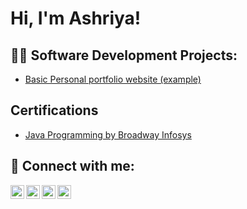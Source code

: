 <h1>Hi, I'm Ashriya! 

<h2>👨‍💻 Software Development Projects:</h2>

- [Basic Personal portfolio website (example)](https://github.com/t-ashriya/index1)
  
<h2>  Certifications </h2>

- [Java Programming by Broadway Infosys](https://verify.broadwayinfosys.com/certificate-verification-code/eyJpdiI6InpiL0MvSE0yczZad3FtNWhDdE5Bb3c9PSIsInZhbHVlIjoibysxK3RLTHF2WWNuSmdjU1dOSWpXQT09IiwibWFjIjoiMzYxNjY2OWU4ZTRiODI5MDFjYjExMDM0NDE2NTg5MzMwYmY1YzgzYTA4NjEzMzMyZGJiZjMzZDM0M2M1ZDU4YyIsInRhZyI6IiJ9)


<h2> 🤳 Connect with me:</h2>

[<img align="left" alt="JoshMadakor | YouTube" width="22px" src="https://cdn.jsdelivr.net/npm/simple-icons@v3/icons/youtube.svg" />][youtube]
[<img align="left" alt="JoshMadakor | Twitter" width="22px" src="https://cdn.jsdelivr.net/npm/simple-icons@v3/icons/twitter.svg" />][twitter]
[<img align="left" alt="JoshMadakor | LinkedIn" width="22px" src="https://cdn.jsdelivr.net/npm/simple-icons@v3/icons/linkedin.svg" />][linkedin]
[<img align="left" alt="JoshMadakor | Instagram" width="22px" src="https://cdn.jsdelivr.net/npm/simple-icons@v3/icons/instagram.svg" />][instagram]

[twitter]: https://twitter.com/joshmadakor
[youtube]: https://www.youtube.com/c/joshmadakor
[instagram]: https://www.instagram.com/joshmadakor/
[linkedin]: https://linkedin.com/in/joshmadakor

<!--
**joshmadakor1/joshmadakor1** is a ✨ _special_ ✨ repository because its `README.md` (this file) appears on your GitHub profile.

Here are some ideas to get you started:

- 🔭 I’m currently working on ...
- 🌱 I’m currently learning ...
- 👯 I’m looking to collaborate on ...
- 🤔 I’m looking for help with ...
- 💬 Ask me about ...
- 📫 How to reach me: ...
- 😄 Pronouns: ...
- ⚡ Fun fact: ...
-->
